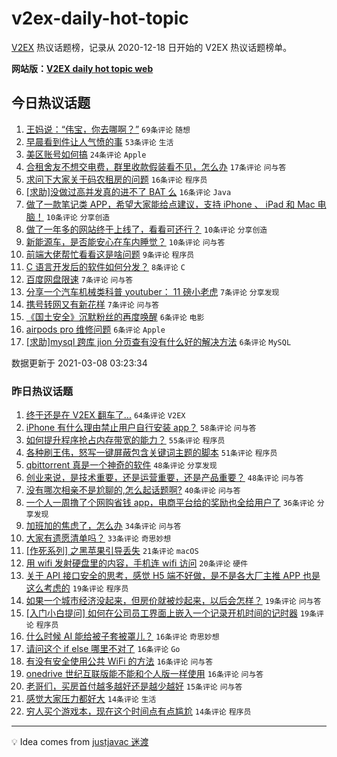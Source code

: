 # v2ex-daily-hot-topic

[V2EX](https://www.v2ex.com/) 热议话题榜，记录从 2020-12-18 日开始的 V2EX 热议话题榜单。

**网站版：[V2EX daily hot topic web](https://boojack.github.io/v2ex-daily-hot-topic-web/)**

## 今日热议话题

<!-- TODAY BEGIN -->

1. [王妈说：“伟宝，你去哪啊？”](https://www.v2ex.com/t/759427) `69条评论` `随想`
1. [早晨看到件让人气愤的事](https://www.v2ex.com/t/759433) `53条评论` `生活`
1. [美区账号如何搞](https://www.v2ex.com/t/759477) `24条评论` `Apple`
1. [合租舍友不想交电费，群里收款假装看不见，怎么办](https://www.v2ex.com/t/759451) `17条评论` `问与答`
1. [求问下大家关于码农租房的问题](https://www.v2ex.com/t/759510) `16条评论` `程序员`
1. [[求助]没做过高并发真的进不了 BAT 么](https://www.v2ex.com/t/759491) `16条评论` `Java`
1. [做了一款笔记类 APP，希望大家能给点建议，支持 iPhone 、 iPad 和 Mac 电脑！](https://www.v2ex.com/t/759488) `10条评论` `分享创造`
1. [做了一年多的网站终于上线了，看看可还行？](https://www.v2ex.com/t/759469) `10条评论` `分享创造`
1. [新能源车，是否能安心在车内睡觉？](https://www.v2ex.com/t/759466) `10条评论` `问与答`
1. [前端大佬帮忙看看这是啥问题](https://www.v2ex.com/t/759441) `9条评论` `程序员`
1. [C 语言开发后的软件如何分发？](https://www.v2ex.com/t/759493) `8条评论` `C`
1. [百度网盘限速](https://www.v2ex.com/t/759481) `7条评论` `问与答`
1. [分享一个汽车机械类科普 youtuber： 11 磅小老虎](https://www.v2ex.com/t/759448) `7条评论` `分享发现`
1. [携号转网又有新花样](https://www.v2ex.com/t/759430) `7条评论` `问与答`
1. [《国土安全》沉默粉丝的再度唤醒](https://www.v2ex.com/t/759483) `6条评论` `电影`
1. [airpods pro 维修问题](https://www.v2ex.com/t/759471) `6条评论` `Apple`
1. [[求助]mysql 跨库 jion 分页查有没有什么好的解决方法](https://www.v2ex.com/t/759444) `6条评论` `MySQL`

数据更新于 2021-03-08 03:23:34

<!-- TODAY END -->

### 昨日热议话题

<!-- YESTERDAY BEGIN -->

1. [终于还是在 V2EX 翻车了...](https://www.v2ex.com/t/759231) `64条评论` `V2EX`
1. [iPhone 有什么理由禁止用户自行安装 app？](https://www.v2ex.com/t/759265) `58条评论` `问与答`
1. [如何提升程序抢占内存带宽的能力？](https://www.v2ex.com/t/759249) `55条评论` `程序员`
1. [各种刷王伟，怒写一键屏蔽包含关键词主题的脚本](https://www.v2ex.com/t/759214) `51条评论` `程序员`
1. [qbittorrent 真是一个神奇的软件](https://www.v2ex.com/t/759201) `48条评论` `分享发现`
1. [创业来说，是技术重要，还是运营重要，还是产品重要？](https://www.v2ex.com/t/759203) `48条评论` `问与答`
1. [没有哪次相亲不是尬聊的,怎么起话题啊?](https://www.v2ex.com/t/759224) `40条评论` `问与答`
1. [一个人一周撸了个网购省钱 app，电商平台给的奖励也全给用户了](https://www.v2ex.com/t/759277) `36条评论` `分享发现`
1. [加班加的焦虑了，怎么办](https://www.v2ex.com/t/759206) `34条评论` `问与答`
1. [大家有遗愿清单吗？](https://www.v2ex.com/t/759296) `33条评论` `奇思妙想`
1. [[作死系列] 之黑苹果引导丢失](https://www.v2ex.com/t/759305) `21条评论` `macOS`
1. [用 wifi 发射硬盘里的内容，手机连 wifi 访问](https://www.v2ex.com/t/759313) `20条评论` `硬件`
1. [关于 API 接口安全的思考，感觉 H5 端不好做，是不是各大厂主推 APP 也是这么考虑的](https://www.v2ex.com/t/759398) `19条评论` `程序员`
1. [如果一个城市经济没起来，但房价就被炒起来，以后会怎样？](https://www.v2ex.com/t/759353) `19条评论` `问与答`
1. [[入门小白提问] 如何在公司员工界面上嵌入一个记录开机时间的记时器](https://www.v2ex.com/t/759340) `19条评论` `程序员`
1. [什么时候 AI 能给被子套被罩儿？](https://www.v2ex.com/t/759369) `16条评论` `奇思妙想`
1. [请问这个 if else 哪里不对了](https://www.v2ex.com/t/759301) `16条评论` `Go`
1. [有没有安全使用公共 WiFi 的方法](https://www.v2ex.com/t/759222) `16条评论` `问与答`
1. [onedrive 世纪互联版能不能和个人版一样使用](https://www.v2ex.com/t/759199) `16条评论` `问与答`
1. [老哥们，买房首付越多越好还是越少越好](https://www.v2ex.com/t/759306) `15条评论` `问与答`
1. [感觉大家压力都好大](https://www.v2ex.com/t/759402) `14条评论` `生活`
1. [穷人买个游戏本，现在这个时间点有点尴尬](https://www.v2ex.com/t/759384) `14条评论` `程序员`

<!-- YESTERDAY END -->

---

💡 Idea comes from [justjavac 迷渡](https://github.com/justjavac/)
